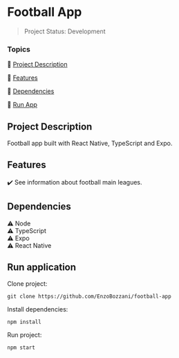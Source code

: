 <h1>Football App</h1>

> Project Status: Development

### Topics

:small_blue_diamond: [Project Description](#project-description)

:small_blue_diamond: [Features](#features)

:small_blue_diamond: [Dependencies](#dependencies)

:small_blue_diamond: [Run App](#run-application)

## Project Description

<p align="justify">
 Football app built with React Native, TypeScript and Expo.
</p>

## Features

:heavy_check_mark: See information about football main leagues.

## Dependencies

:warning: Node
<br>
:warning: TypeScript
<br>
:warning: Expo
<br>
:warning: React Native

## Run application

Clone project:

```
git clone https://github.com/EnzoBozzani/football-app
```

Install dependencies:

```
npm install
```

Run project:

```
npm start
```

